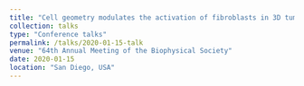 ```yaml
---
title: "Cell geometry modulates the activation of fibroblasts in 3D tumor microenvironments"
collection: talks
type: "Conference talks"
permalink: /talks/2020-01-15-talk
venue: "64th Annual Meeting of the Biophysical Society"
date: 2020-01-15
location: "San Diego, USA"
---
```

